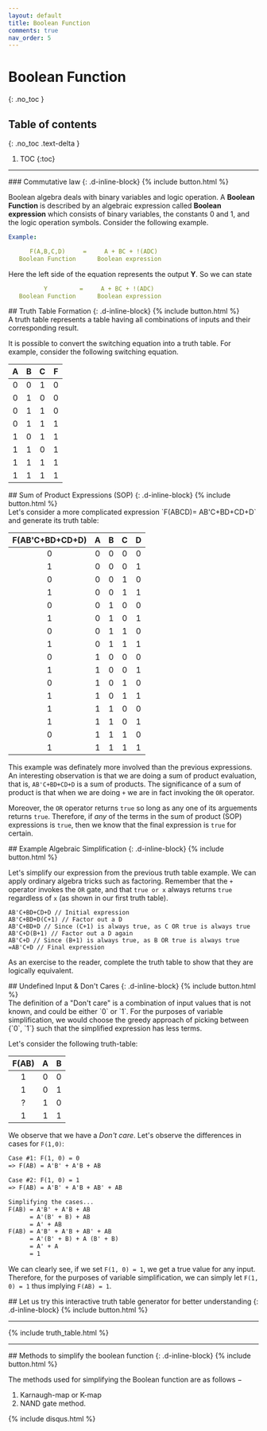 ```yaml
---
layout: default
title: Boolean Function
comments: true
nav_order: 5
---
```


# Boolean Function
{: .no_toc }


## Table of contents
{: .no_toc .text-delta }

1. TOC
{:toc}

---



<div class="main_sub_heading" markdown="1">
### Commutative law
{: .d-inline-block}
{% include button.html %}
</div>


Boolean algebra deals with binary variables and logic operation.
A **Boolean Function** is described by an algebraic expression called **Boolean expression** which consists of binary variables, the constants 0 and 1, and the logic operation symbols. 
Consider the following example.
```yaml
Example:  

      F(A,B,C,D)     =     A + BC + !(ADC)
   Boolean Function      Boolean expression
```
Here the left side of the equation represents the output **Y**. So we can state 

```yaml 
          Y         =     A + BC + !(ADC)
   Boolean Function      Boolean expression
```
<div class="main_sub_heading" markdown="1">
## Truth Table Formation
{: .d-inline-block}
{% include button.html %}
</div>
A truth table represents a table having all combinations of inputs and their corresponding result.

It is possible to convert the switching equation into a truth table. For example, consider the following switching equation.

| A       | B       | C      | F      |
|:-------:|:-------:|:------:|:------:|
| 0       | 0       | 1      |0       |
| 0       | 1       | 0      |0       |
| 0       | 1       | 1      |0       |
| 0       | 1       | 1      |1       |
| 1       | 0       | 1      |1       |
| 1       | 1       | 0      |1       |
| 1       | 1       | 1      |1       |
| 1       | 1       | 1      |1       |


<div class="main_sub_heading" markdown="1">
## Sum of Product Expressions (SOP)
{: .d-inline-block}
{% include button.html %}
</div>
Let's consider a more complicated expression `F(ABCD)= AB'C+BD+CD+D` and generate its truth table:

| F(AB'C+BD+CD+D)| A | B | C | D |
| :-----: |:-:|:-:|:-:|:-:|
| 0     | 0 | 0 | 0 | 0 |
| 1     | 0 | 0 | 0 | 1 |
| 0     | 0 | 0 | 1 | 0 |
| 1     | 0 | 0 | 1 | 1 |
| 0     | 0 | 1 | 0 | 0 |
| 1     | 0 | 1 | 0 | 1 |
| 0     | 0 | 1 | 1 | 0 |
| 1     | 0 | 1 | 1 | 1 |
| 0     | 1 | 0 | 0 | 0 |
| 1     | 1 | 0 | 0 | 1 |
| 0     | 1 | 0 | 1 | 0 |
| 1     | 1 | 0 | 1 | 1 |
| 1     | 1 | 1 | 0 | 0 |
| 1     | 1 | 1 | 0 | 1 |
| 0     | 1 | 1 | 1 | 0 |
| 1     | 1 | 1 | 1 | 1 |

This example was definately more involved than the previous expressions. An interesting observation is that we are doing a sum of product evaluation, that is, `AB'C+BD+CD+D` is a sum of products. The significance of a sum of product is that when we are doing `+` we are in fact invoking the `OR` operator. 

Moreover, the `OR` operator returns `true` so long as any one of its arguements returns `true`. Therefore, if _any_ of the terms in the sum of product (SOP) expressions is `true`, then we know that the final expression is `true` for certain. 

<div class="main_sub_heading" markdown="1">
## Example Algebraic Simplification
{: .d-inline-block}
{% include button.html %}
</div>

Let's simplify our expression from the previous truth table example. We can apply ordinary algebra tricks such as factoring. Remember that the `+` operator invokes the `OR` gate, and that `true or x` always returns `true` regardless of `x` (as shown in our first truth table).
```
AB'C+BD+CD+D // Initial expression
AB'C+BD+D(C+1) // Factor out a D
AB'C+BD+D // Since (C+1) is always true, as C OR true is always true
AB'C+D(B+1) // Factor out a D again
AB'C+D // Since (B+1) is always true, as B OR true is always true
=AB'C+D // Final expression
```

As an exercise to the reader, complete the truth table to show that they are logically equivalent. 

<div class="main_sub_heading" markdown="1">
## Undefined Input & Don't Cares
{: .d-inline-block}
{% include button.html %}
</div>
The definition of a "Don't care" is a combination of input values that is not known, and could be either `0` or `1`. For the purposes of variable simplification, we would choose the greedy approach of picking between {`0`, `1`} such that the simplified expression has less terms.

Let's consider the following truth-table:

| F(AB)| A | B |
| :----: |:-:| :-:|
| 1    | 0 | 0 |
| 1    | 0 | 1 |
| ?    | 1 | 0 |
| 1    | 1 | 1 |

We observe that we have a _Don't care_. Let's observe the differences in cases for `F(1,0)`:

```markdown
Case #1: F(1, 0) = 0
=> F(AB) = A'B' + A'B + AB

Case #2: F(1, 0) = 1
=> F(AB) = A'B' + A'B + AB' + AB

Simplifying the cases...
F(AB) = A'B' + A'B + AB
	  = A'(B' + B) + AB
	  = A' + AB
F(AB) = A'B' + A'B + AB' + AB
	  = A'(B' + B) + A (B' + B)
	  = A' + A
	  = 1
```

We can clearly see, if we set `F(1, 0) = 1`, we get a true value for any input. Therefore, for the purposes of variable simplification, we can simply let `F(1, 0) = 1` thus implying `F(AB) = 1`.


<div class="main_sub_heading" markdown="1">
## Let us try this interactive truth table generator for better understanding
{: .d-inline-block}
{% include button.html %}
</div>

---

{% include truth_table.html %}


---

<div class="main_sub_heading" markdown="1">
## Methods to simplify the boolean function
{: .d-inline-block}
{% include button.html %}
</div>

The methods used for simplifying the Boolean function are as follows −

1. Karnaugh-map or K-map
1. NAND gate method.




{% include disqus.html %}

